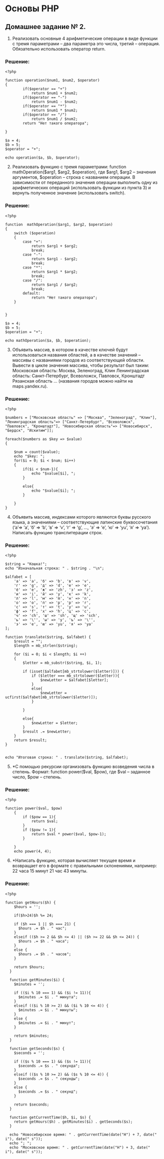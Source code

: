 # Основы PHP

## Домашнее задание № 2.

1. Реализовать основные 4 арифметические операции в виде функции с тремя параметрами – два параметра это числа, третий – операция. Обязательно использовать оператор return.

### Решение:

```
<?php

function operation($num1, $num2, $operator)
{
        if($operator == "+")
            return $num1 + $num2;
        if($operator == "-")
            return $num1 - $num2;
        if($operator == "*")
            return $num1 * $num2;
        if($operator == "/")
            return $num1 / $num2;
        return "Нет такого оператора";       
    
}

$a = 4;
$b = 5;
$operator = "+";

echo operation($a, $b, $operator);

```

2. Реализовать функцию с тремя параметрами: function mathOperation($arg1, $arg2, $operation), где $arg1, $arg2 – значения аргументов, $operation – строка с названием операции. В зависимости от переданного значения операции выполнить одну из арифметических операций (использовать функции из пункта 3) и вернуть полученное значение (использовать switch).

### Решение:

```
<?php

function  mathOperation($arg1, $arg2, $operation)
{
    switch ($operation)
    {
        case "+":
            return $arg1 + $arg2;
            break;
        case "-":
            return $arg1 - $arg2;
            break;
        case "*":
            return $arg1 * $arg2;
            break;
        case "/":
            return $arg1 / $arg2;
            break;
        default:
            return "Нет такого оператора";
    }
        
    
}

$a = 4;
$b = 5;
$operation = "+";

echo mathOperation($a, $b, $operation);

```

3. Объявить массив, в котором в качестве ключей будут использоваться названия областей, а в качестве значений – массивы с названиями городов из соответствующей области. Вывести в цикле значения массива, чтобы результат был таким: Московская область: Москва, Зеленоград, Клин Ленинградская область: Санкт-Петербург, Всеволожск, Павловск, Кронштадт Рязанская область … (названия городов можно найти на maps.yandex.ru).

### Решение:

```
<?php

$numbers = ["Московская область" => ["Москва", "Зеленоград", "Клин"], "Ленинградская область"=> ["Санкт-Петербург", "Всеволожск", "Павловск", "Кронштадт"], "Новосибирская область"=> ["Новосибирск", "Бердск", "Искитим"]];

foreach($numbers as $key => $value)
{

	$num = count($value);
	echo "$key: ";
	for($i = 0; $i < $num; $i++)
	{
		if($i < $num-1){
			echo "$value[$i], ";
		}
		
		else{
			echo "$value[$i]; ";
		}
		
	}
}

```

4. Объявить массив, индексами которого являются буквы русского языка, а значениями – соответствующие латинские буквосочетания (‘а’=> ’a’, ‘б’ => ‘b’, ‘в’ => ‘v’, ‘г’ => ‘g’, …, ‘э’ => ‘e’, ‘ю’ => ‘yu’, ‘я’ => ‘ya’). Написать функцию транслитерации строк.

### Решение:

```
<?php

$string = "Кошка!";
echo "Изначальная строка: " . $string . "\n";

$alfabet = [
    'а' => 'a', 'б' => 'b', 'в' => 'v',
    'г' => 'g', 'д' => 'd', 'е' => 'e',
    'ё' => 'e', 'ж' => 'zh', 'з' => 'z',
    'и' => 'i', 'й' => 'y', 'к' => 'k',
    'л' => 'l', 'м' => 'm', 'н' => 'n',
    'о' => 'o', 'п' => 'p', 'р' => 'r',
    'с' => 's', 'т' => 't', 'у' => 'u',
    'ф' => 'f', 'х' => 'h', 'ц' => 'c',
    'ч' => 'ch', 'ш' => 'sh', 'щ' => 'sch',
    'ь' => '\'', 'ы' => 'y', 'ъ' => '\'',
    'э' => 'e', 'ю' => 'yu', 'я' => 'ya'
];

function translate($string, $alfabet) {
    $result = "";
    $length = mb_strlen($string);
    
    for ($i = 0; $i < $length; $i ++)
    {
    	$letter = mb_substr($string, $i, 1);
    	
    	if (isset($alfabet[mb_strtolower($letter)])) {
    		if ($letter === mb_strtolower($letter)){
    			$newLetter = $alfabet[$letter];
    		}
    		else{
    			$newLetter = ucfirst($alfabet[mb_strtolower($letter)]);
    		}
    		
    	}
    	
    	else{
    		$newLetter = $letter;
    	}
    	$result .= $newLetter;
    }
    return $result;
}


echo "Итоговая строка: " . translate($string, $alfabet);

```

5. *С помощью рекурсии организовать функцию возведения числа в степень. Формат: function power($val, $pow), где $val – заданное число, $pow – степень.

### Решение:

```
<?php

function power($val, $pow)
	{
		if ($pow == 1){
			return $val;
		}
		if ($pow != 1){
			return $val * power($val, $pow-1);
		}
			
	}
	echo power(4, 4);

```

6. *Написать функцию, которая вычисляет текущее время и возвращает его в формате с правильными склонениями, например:
22 часа 15 минут
21 час 43 минуты.

### Решение:
```
<?php

function getHours($h) {
    $hours = '';

    if($h>24)$h %= 24;

    if ($h === 1 || $h === 21) {
      $hours .= $h . " час";
    }
    elseif (($h >= 2 && $h <= 4) || ($h >= 22 && $h <= 24)) {
      $hours .= $h . " часа";
    }
    else {
      $hours .= $h . " часов";
    }

    return $hours;
  }

  function getMinutes($i) {
    $minutes = '';

    if (($i % 10 === 1) && ($i != 11)){
      $minutes .= $i . " минута";  
    }
    elseif (($i % 10 >= 2) && ($i % 10 <= 4)) {
      $minutes .= $i . " минуты";  
    }
    else {
      $minutes .= $i . " минут"; 
    }

    return $minutes;
  }

  function getSeconds($s) {
    $seconds = '';

    if (($s % 10 === 1) && ($s != 11)){
      $seconds .= $s . " секунда";  
    }
    elseif (($s % 10 >= 2) && ($s % 10 <= 4)) {
      $seconds .= $s . " секунды";  
    }
    else {
      $seconds .= $s . " секунд"; 
    }

    return $seconds;
  }

  function getCurrentTime($h, $i, $s) {
    return getHours($h) . getMinutes($i) . getSeconds($s);
  }

  echo "Новосибирское время: " . getCurrentTime(date("H") + 7, date(" i"), date(" s"));
  echo "; ";
  echo "Московское время: " . getCurrentTime(date("H") + 3, date(" i"), date(" s"));

```
